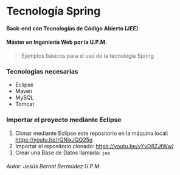 # Tecnología Spring
#### Back-end con Tecnologías de Código Abierto (JEE)
#### Máster en Ingeniería Web por la U.P.M.

> Ejemplos básicos para el uso de la tecnología Spring

### Tecnologías necesarias
* Eclipse
* Maven
* MySQL
* Tomcat

### Importar el proyecto mediante Eclipse
1. Clonar mediante Eclipse este repositorio en la máquina local: https://youtu.be/rQNixJQQ25g
1. Importar el repositorio clonado: https://youtu.be/yYvD8ZJtWwI
1. Crear una Base de Datos llamada: `jee`

###### Autor: Jesús Bernal Bermúdez U.P.M.

